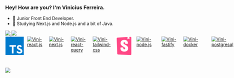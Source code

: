 ### Hey! How are you? I'm Vinicius Ferreira.

- 🔭 Junior Front End Developer.
- 🌱 Studying Next.js and Node.js and a bit of Java.
<div>
  <a href="https://github.com/viniciusferreira7">
  <img  height="180em" src="https://github-readme-stats-eosin-six-72.vercel.app/api?username=viniciusFerreira7&show_icons=true&theme=radical"/>
  <img  height="180em" src="https://github-readme-stats-eosin-six-72.vercel.app/api/top-langs/?username=viniciusFerreira7&layout=compact&theme=radical"/>
</div>
  
<div style="display: flex; gap: 10px;">
  <img alt="Vini-typescritp" height="60" width="60" src="https://raw.githubusercontent.com/devicons/devicon/master/icons/typescript/typescript-original.svg">
  <img alt="Vini-react.js" height="60" width="60" src="https://github.com/marwin1991/profile-technology-icons/blob/main/icons/react.png?raw=true">
  <img alt="Vini-next.js" height="60" width="60" src="https://github.com/marwin1991/profile-technology-icons/blob/main/icons/next_js.png?raw=true">
  <img alt="Vini-react-query" height="60" width="60" src="https://github.com/marwin1991/profile-technology-icons/blob/main/icons/react_query.png?raw=true">
  <img alt="Vini-tailwind-css" height="60" width="60" src="https://github.com/marwin1991/profile-technology-icons/blob/main/icons/tailwind_css.png?raw=true">
  <img alt="Vini-storybook" height="60" width="60" src="https://raw.githubusercontent.com/devicons/devicon/master/icons/storybook/storybook-original.svg">
  <img alt="Vini-node.js" height="70" width="70" src="https://github.com/marwin1991/profile-technology-icons/blob/main/icons/node_js.png?raw=true">
  <img alt="Vini-fastify" height="60" width="60" src="https://github.com/marwin1991/profile-technology-icons/blob/main/icons/fastify.png?raw=true">
  <img alt="Vini-docker" height="70" width="80" src="https://github.com/marwin1991/profile-technology-icons/blob/main/icons/docker.png?raw=true">
  <img alt="Vini-postgresql" height="70" width="80" src="https://github.com/marwin1991/profile-technology-icons/blob/main/icons/postgresql.png?raw=true">
</div>


  ##
  
<div>  
  <a href="https://www.linkedin.com/in/vinicius-ferreira-84b68b162/" target="_blank"><img src="https://img.shields.io/badge/-LinkedIn-%230077B5?style=for-the-badge&logo=linkedin&logoColor=white" target="_blank"></a> 
</div>
